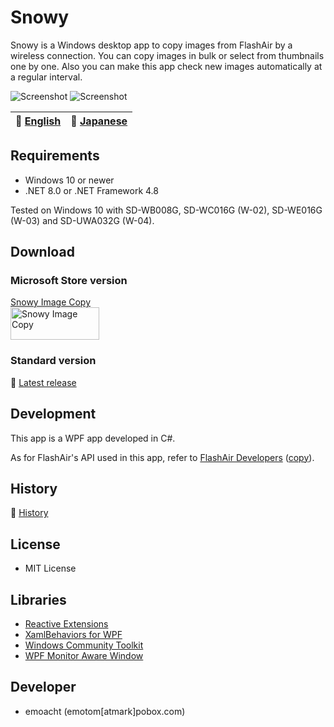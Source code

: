 ﻿# Snowy

Snowy is a Windows desktop app to copy images from FlashAir by a wireless connection. You can copy images in bulk or select from thumbnails one by one. Also you can make this app check new images automatically at a regular interval.

![Screenshot](Images/Snowy20_en_01.png)
![Screenshot](Images/Snowy20_en_02.png)

:book: [English](https://emoacht.github.io/SnowyImageCopy/readme_en.html) | :book: [Japanese](https://emoacht.github.io/SnowyImageCopy/readme_jp.html)
-|-

## Requirements

 - Windows 10 or newer
 - .NET 8.0 or .NET Framework 4.8

Tested on Windows 10 with SD-WB008G, SD-WC016G (W-02), SD-WE016G (W-03) and SD-UWA032G (W-04).

## Download

### Microsoft Store version

[Snowy Image Copy](https://www.microsoft.com/store/apps/9MTLPNGRW85L)<br>
<a href='//www.microsoft.com/store/apps/9mtlpngrw85l?cid=storebadge&ocid=badge'><img src='https://developer.microsoft.com/store/badges/images/English_get-it-from-MS.png' alt='Snowy Image Copy' width='142px' height='52px'/></a>

### Standard version

:floppy_disk: <a href="https://github.com/emoacht/SnowyImageCopy/releases/latest">Latest release</a>

## Development

This app is a WPF app developed in C#.

As for FlashAir's API used in this app, refer to [FlashAir Developers](https://www.flashair-developers.com/)
 ([copy](https://flashair-developers.github.io/website/)).

## History

:scroll: [History](HISTORY.md)

## License

 - MIT License

## Libraries

 - [Reactive Extensions](https://github.com/dotnet/reactive)
 - [XamlBehaviors for WPF](https://github.com/microsoft/XamlBehaviorsWpf)
 - [Windows Community Toolkit](https://github.com/CommunityToolkit/WindowsCommunityToolkit)
 - [WPF Monitor Aware Window](https://github.com/emoacht/WpfMonitorAware)

## Developer

 - emoacht (emotom[atmark]pobox.com)

